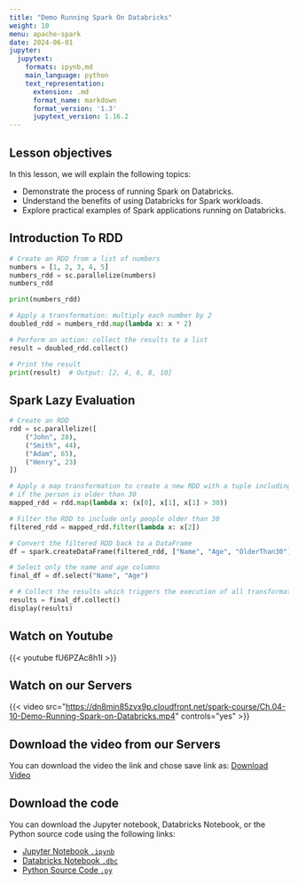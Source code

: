 ```yaml
---
title: "Demo Running Spark On Databricks"
weight: 10
menu: apache-spark
date: 2024-06-01
jupyter:
  jupytext:
    formats: ipynb,md
    main_language: python
    text_representation:
      extension: .md
      format_name: markdown
      format_version: '1.3'
      jupytext_version: 1.16.2
---
```


## Lesson objectives

In this lesson, we will explain the following topics:
- Demonstrate the process of running Spark on Databricks.
- Understand the benefits of using Databricks for Spark workloads.
- Explore practical examples of Spark applications running on Databricks.

## Introduction To RDD

```python
# Create an RDD from a list of numbers
numbers = [1, 2, 3, 4, 5]
numbers_rdd = sc.parallelize(numbers)
numbers_rdd
```

```python
print(numbers_rdd) 
```

```python
# Apply a transformation: multiply each number by 2
doubled_rdd = numbers_rdd.map(lambda x: x * 2)
```

```python
# Perform an action: collect the results to a list
result = doubled_rdd.collect()

# Print the result
print(result)  # Output: [2, 4, 6, 8, 10]
```

## Spark Lazy Evaluation
```python
# Create an RDD
rdd = sc.parallelize([
    ("John", 28),
    ("Smith", 44),
    ("Adam", 65),
    ("Henry", 23)
])

# Apply a map transformation to create a new RDD with a tuple including the name and a boolean flag
# if the person is older than 30
mapped_rdd = rdd.map(lambda x: (x[0], x[1], x[1] > 30))

# Filter the RDD to include only people older than 30
filtered_rdd = mapped_rdd.filter(lambda x: x[2])

# Convert the filtered RDD back to a DataFrame
df = spark.createDataFrame(filtered_rdd, ["Name", "Age", "OlderThan30"])

# Select only the name and age columns
final_df = df.select("Name", "Age")

# # Collect the results which triggers the execution of all transformations
results = final_df.collect()
display(results)
```

## Watch on Youtube

{{< youtube fU6PZAc8h1I >}}

## Watch on our Servers

{{< video src="https://dn8min85zvx9p.cloudfront.net/spark-course/Ch.04-10-Demo-Running-Spark-on-Databricks.mp4" controls="yes" >}}

## Download the video from our Servers
You can download the video the link and chose save link as: [Download Video](https://dn8min85zvx9p.cloudfront.net/spark-course/Ch.04-10-Demo-Running-Spark-on-Databricks.mp4)

## Download the code

You can download the Jupyter notebook, Databricks Notebook, or the Python source code using the following links:

- [Jupyter Notebook `.ipynb`](https://dn8min85zvx9p.cloudfront.net/spark-course/Code/10-spark-on-databricks/10-install-spark-on-databricks.ipynb)
- [Databricks Notebook `.dbc`](https://dn8min85zvx9p.cloudfront.net/spark-course/Code/10-spark-on-databricks/10-install-spark-on-databricks.dbc)
- [Python Source Code `.py`](https://dn8min85zvx9p.cloudfront.net/spark-course/Code/10-spark-on-databricks/10-install-spark-on-databricks.py)

